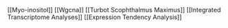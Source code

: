 [[Myo-inositol]]
[[Wgcna]]
[[Turbot Scophthalmus Maximus]]
[[Integrated Transcriptome Analyses]]
[[Expression Tendency Analysis]]
